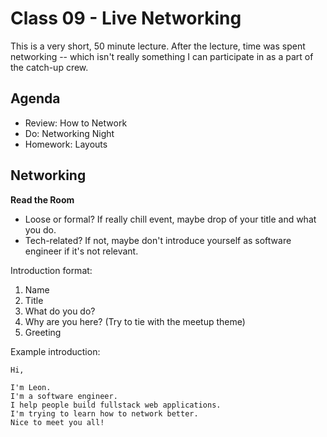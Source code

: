 # Class 09 - Live Networking

This is a very short, 50 minute lecture. After the lecture, time was spent networking -- which isn't really something I can participate in as a part of the catch-up crew.

## Agenda

- Review: How to Network
- Do: Networking Night
- Homework: Layouts

## Networking

**Read the Room**

- Loose or formal? If really chill event, maybe drop of your title and what you do.
- Tech-related? If not, maybe don't introduce yourself as software engineer if it's not relevant.

Introduction format:

1. Name
2. Title
3. What do you do?
4. Why are you here? (Try to tie with the meetup theme)
5. Greeting

Example introduction:

```
Hi,

I'm Leon.
I'm a software engineer.
I help people build fullstack web applications.
I'm trying to learn how to network better.
Nice to meet you all!
```
